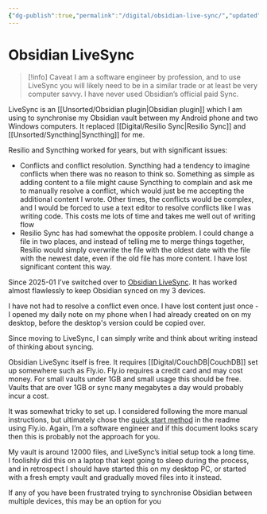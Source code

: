 ```yaml
---
{"dg-publish":true,"permalink":"/digital/obsidian-live-sync/","updated":"2025-07-23T09:43:03.700-07:00"}
---
```


# Obsidian LiveSync

> [!info] Caveat
> I am a software engineer by profession, and to use LiveSync you will likely need to be in a similar trade or at least be very computer savvy. I have never used Obsidian’s official paid Sync.

LiveSync is an [[Unsorted/Obsidian plugin\|Obsidian plugin]] which I am using to synchronise my Obsidian vault between my Android phone and two Windows computers. It replaced [[Digital/Resilio Sync\|Resilio Sync]] and [[Unsorted/Syncthing\|Syncthing]] for me.

Resilio and Syncthing worked for years, but with significant issues:

- Conflicts and conflict resolution. Syncthing had a tendency to imagine conflicts when there was no reason to think so. Something as simple as adding content to a file might cause Syncthing to complain and ask me to manually resolve a conflict, which would just be me accepting the additional content I wrote. Other times, the conflicts would be complex, and I would be forced to use a text editor to resolve conflicts like I was writing code. This costs me lots of time and takes me well out of writing flow
- Resilio Sync has had somewhat the opposite problem. I could change a file in two places, and instead of telling me to merge things together, Resilio would simply overwrite the file with the oldest date with the file with the newest date, even if the old file has more content. I have lost significant content this way.

Since 2025-01 I’ve switched over to [Obsidian LiveSync](https://github.com/vrtmrz/obsidian-livesync). It has worked almost flawlessly to keep Obsidian synced on my 3 devices.

I have not had to resolve a conflict even once. I have lost content just once - I opened my daily note on my phone when I had already created on on my desktop, before the desktop's version could be copied over.

Since moving to LiveSync, I can simply write and think about writing instead of thinking about syncing.

Obsidian LiveSync itself is free. It requires [[Digital/CouchDB\|CouchDB]] set up somewhere such as Fly.io. Fly.io requires a credit card and may cost money. For small vaults under 1GB and small usage this should be free. Vaults that are over 1GB or sync many megabytes a day would probably incur a cost.

It was somewhat tricky to set up. I considered following the more manual instructions, but ultimately chose the [quick start method](https://github.com/vrtmrz/obsidian-livesync/blob/main/docs/setup_flyio.md#a-very-automated-setup) in the readme using Fly.io. Again, I’m a software engineer and if this document looks scary then this is probably not the approach for you.

My vault is around 12000 files, and LiveSync’s initial setup took a long time. I foolishly did this on a laptop that kept going to sleep during the process, and in retrospect I should have started this on my desktop PC, or started with a fresh empty vault and gradually moved files into it instead.  
  
If any of you have been frustrated trying to synchronise Obsidian between multiple devices, this may be an option for you

